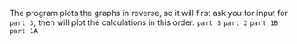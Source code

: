 The program plots the graphs in reverse, so it will first ask you for input for
`part 3`, then will plot the calculations in this order.
`part 3`
`part 2`
`part 1B`
`part 1A`